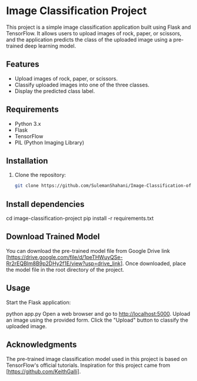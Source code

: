 # Image Classification Project

This project is a simple image classification application built using Flask and TensorFlow. It allows users to upload images of rock, paper, or scissors, and the application predicts the class of the uploaded image using a pre-trained deep learning model.

## Features

- Upload images of rock, paper, or scissors.
- Classify uploaded images into one of the three classes.
- Display the predicted class label.

## Requirements

- Python 3.x
- Flask
- TensorFlow
- PIL (Python Imaging Library)

## Installation

1. Clone the repository:

   ```bash
   git clone https://github.com/SulemanShahani/Image-Classification-of-Rock-Paper-Scissors-Dataset

## Install dependencies

cd image-classification-project
pip install -r requirements.txt

## Download Trained Model
You can download the pre-trained model file from Google Drive link [https://drive.google.com/file/d/1peTHWuyQSe-Rr2rEQBlm8B9p2DHy2f1E/view?usp=drive_link]. Once downloaded, place the model file in the root directory of the project.

## Usage

Start the Flask application:

python app.py
Open a web browser and go to <http://localhost:5000>.
Upload an image using the provided form.
Click the "Upload" button to classify the uploaded image.

## Acknowledgments

The pre-trained image classification model used in this project is based on TensorFlow's official tutorials.
Inspiration for this project came from [https://github.com/KeithGalli].
